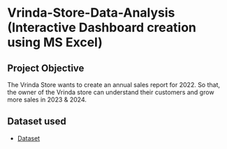 # Vrinda-Store-Data-Analysis (Interactive Dashboard creation using MS Excel)
## Project Objective
The Vrinda Store wants to create an annual sales report for 2022. So that, the owner of the Vrinda store can understand their customers and grow more sales in 2023 & 2024.

## Dataset used
- <a href="https://github.com/sukhjot14/Data-Analysis-Dashboard/blob/main/Vrinda%20Store%20Data%20Analysis%20.xlsx">Dataset</a>

